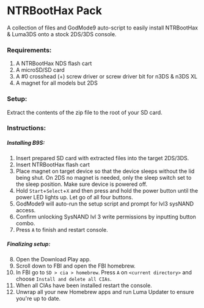 # NTRBootHax Pack

A collection of files and GodMode9 auto-script to easily install NTRBootHax & Luma3DS onto a stock 2DS/3DS console.

### Requirements:
1. A NTRBootHax NDS flash cart
2. A microSD/SD card
3. A #0 crosshead (+) screw driver or screw driver bit for n3DS & n3DS XL
4. A magnet for all models but 2DS


### Setup:
Extract the contents of the zip file to the root of your SD card.

### Instructions:

##### Installing B9S:
1. Insert prepared SD card with extracted files into the target 2DS/3DS.
2. Insert NTRBootHax flash cart
3. Place magnet on target device so that the device sleeps without the lid being shut. On 2DS no magnet is needed, only the sleep switch set to the sleep position. Make sure device is powered off.
4. Hold `Start`+`Select`+`X` and then press and hold the power button until the power LED lights up. Let go of all four buttons.
5. GodMode9 will auto-run the setup script and prompt for lvl3 sysNAND access.
6. Confirm unlocking SysNAND lvl 3 write permissions by inputting button combo.
7. Press `A` to finish and restart console.

##### Finalizing setup:
8. Open the Download Play app.
9. Scroll down to FBI and open the FBI homebrew.
10. In FBI go to `SD > cia > homebrew`. Press `A` on `<current directory>` and choose `Install and delete all CIAs`.
11. When all CIAs have been installed restart the console.
12. Unwrap all your new Homebrew apps and run Luma Updater to ensure you're up to date.
